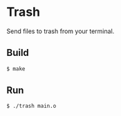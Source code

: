 # Trash 

Send files to trash from your terminal.

## Build
```bash
$ make
```

## Run
```bash
$ ./trash main.o
```
